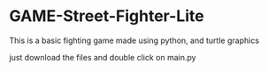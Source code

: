 # GAME-Street-Fighter-Lite

This is a basic fighting game
made using python, and turtle graphics

just download the files and double click on main.py
